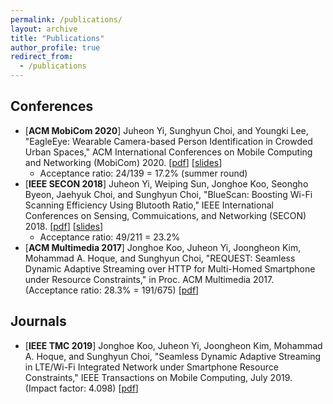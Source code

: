```yaml
---
permalink: /publications/
layout: archive
title: "Publications"
author_profile: true
redirect_from: 
  - /publications
---
```


## Conferences
* [**ACM MobiCom 2020**] Juheon Yi, Sunghyun Choi, and Youngki Lee, "EagleEye: Wearable Camera-based Person Identification in Crowded Urban Spaces," ACM International Conferences on Mobile Computing and Networking (MobiCom) 2020. [[pdf](https://juheonyi.github.io/files/EagleEye.pdf)] [[slides]()]
  * Acceptance ratio: 24/139 = 17.2% (summer round)
* [**IEEE SECON 2018**] Juheon Yi, Weiping Sun, Jonghoe Koo, Seongho Byeon, Jaehyuk Choi, and Sunghyun Choi, "BlueScan: Boosting Wi-Fi Scanning Efficiency Using Blutooth Ratio," IEEE International Conferences on Sensing, Commuications, and Networking (SECON) 2018. [[pdf](https://juheonyi.github.io/files/BlueScan.pdf)] [[slides](https://juheonyi.github.io/files/BlueScan-slides.pptx)]
  * Acceptance ratio: 49/211 = 23.2%
* [**ACM Multimedia 2017**] Jonghoe Koo, Juheon Yi, Joongheon Kim, Mohammad A. Hoque, and Sunghyun Choi, "REQUEST: Seamless Dynamic Adaptive Streaming over HTTP for Multi-Homed Smartphone under Resource Constraints," in Proc. ACM Multimedia 2017. 
(Acceptance ratio: 28.3% = 191/675) [[pdf](https://juheonyi.github.io/files/REQUEST.pdf)]

## Journals
*	[**IEEE TMC 2019**] Jonghoe Koo, Juheon Yi, Joongheon Kim, Mohammad A. Hoque, and Sunghyun Choi, "Seamless Dynamic Adaptive Streaming in LTE/Wi-Fi Integrated Network under Smartphone Resource Constraints," IEEE Transactions on Mobile Computing, July 2019. 
(Impact factor: 4.098) [[pdf](https://juheonyi.github.io/files/REQUEST-journal.pdf)] 
